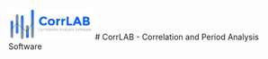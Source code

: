 <img src="https://github.com/jaroslavmerc/corrlab/blob/master/Logo/corrlab_logo.jpg" width="150">
# CorrLAB - Correlation and Period Analysis Software
